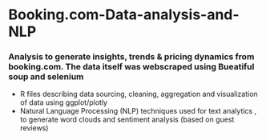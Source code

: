 # Booking.com-Data-analysis-and-NLP
###  Analysis to generate insights, trends &amp; pricing dynamics from booking.com. The data itself was webscraped using Bueatiful soup and selenium

* R files describing data sourcing, cleaning, aggregation and visualization of data using ggplot/plotly
* Natural Language Processing (NLP) techniques used for text analytics , to generate word clouds and sentiment analysis (based on guest reviews)
